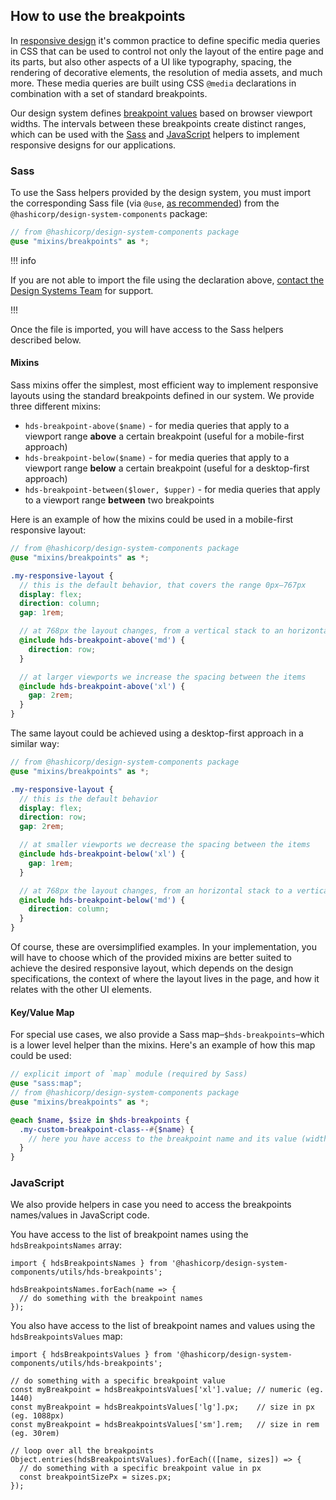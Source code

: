 ## How to use the breakpoints

In [responsive design](https://developer.mozilla.org/en-US/docs/Learn_web_development/Core/CSS_layout/Responsive_Design) it's common practice to define specific media queries in CSS that can be used to control not only the layout of the entire page and its parts, but also other aspects of a UI like typography, spacing, the rendering of decorative elements, the resolution of media assets, and much more. These media queries are built using CSS `@media` declarations in combination with a set of standard breakpoints.

Our design system defines [breakpoint values](/foundations/breakpoints#the-ranges) based on browser viewport widths. The intervals between these breakpoints create distinct ranges, which can be used with the [Sass](/foundations/breakpoints?tab=code#sass) and [JavaScript](/foundations/breakpoints?tab=code#javascript) helpers to implement responsive designs for our applications.

### Sass

To use the Sass helpers provided by the design system, you must import the corresponding Sass file (via `@use`, [as recommended](https://sass-lang.com/documentation/at-rules/use/#differences-from-import)) from the `@hashicorp/design-system-components` package:


```scss
// from @hashicorp/design-system-components package
@use "mixins/breakpoints" as *;
```

!!! info

If you are not able to import the file using the declaration above, [contact the Design Systems Team](/about/support) for support.

!!!

Once the file is imported, you will have access to the Sass helpers described below.

#### Mixins

Sass mixins offer the simplest, most efficient way to implement responsive layouts using the standard breakpoints defined in our system. We provide three different mixins:

- `hds-breakpoint-above($name)` - for media queries that apply to a viewport range **above** a certain breakpoint (useful for a mobile-first approach)
- `hds-breakpoint-below($name)` - for media queries that apply to a viewport range **below** a certain breakpoint (useful for a desktop-first approach)
- `hds-breakpoint-between($lower, $upper)` - for media queries that apply to a viewport range **between** two breakpoints

Here is an example of how the mixins could be used in a mobile-first responsive layout:

```scss
// from @hashicorp/design-system-components package
@use "mixins/breakpoints" as *;

.my-responsive-layout {
  // this is the default behavior, that covers the range 0px–767px
  display: flex;
  direction: column;
  gap: 1rem;

  // at 768px the layout changes, from a vertical stack to an horizontal one
  @include hds-breakpoint-above('md') {
    direction: row;
  }

  // at larger viewports we increase the spacing between the items
  @include hds-breakpoint-above('xl') {
    gap: 2rem;
  }
}
```

The same layout could be achieved using a desktop-first approach in a similar way:

```scss
// from @hashicorp/design-system-components package
@use "mixins/breakpoints" as *;

.my-responsive-layout {
  // this is the default behavior
  display: flex;
  direction: row;
  gap: 2rem;

  // at smaller viewports we decrease the spacing between the items
  @include hds-breakpoint-below('xl') {
    gap: 1rem;
  }

  // at 768px the layout changes, from an horizontal stack to a vertical one
  @include hds-breakpoint-below('md') {
    direction: column;
  }
}
```

Of course, these are oversimplified examples. In your implementation, you will have to choose which of the provided mixins are better suited to achieve the desired responsive layout, which depends on the design specifications, the context of where the layout lives in the page, and how it relates with the other UI elements.

#### Key/Value Map

For special use cases, we also provide a Sass map–`$hds-breakpoints`–which is a lower level helper than the mixins. Here's an example of how this map could be used:

```scss
// explicit import of `map` module (required by Sass)
@use "sass:map";
// from @hashicorp/design-system-components package
@use "mixins/breakpoints" as *;

@each $name, $size in $hds-breakpoints {
  .my-custom-breakpoint-class--#{$name} {
    // here you have access to the breakpoint name and its value (width in px)
  }
}
```

### JavaScript

We also provide helpers in case you need to access the breakpoints names/values in JavaScript code.

You have access to the list of breakpoint names using the `hdsBreakpointsNames` array:

```javascript{data-execute=false}
import { hdsBreakpointsNames } from '@hashicorp/design-system-components/utils/hds-breakpoints';

hdsBreakpointsNames.forEach(name => {
  // do something with the breakpoint names
});
```

You also have access to the list of breakpoint names and values using the `hdsBreakpointsValues` map:

```javascript{data-execute=false}
import { hdsBreakpointsValues } from '@hashicorp/design-system-components/utils/hds-breakpoints';

// do something with a specific breakpoint value
const myBreakpoint = hdsBreakpointsValues['xl'].value; // numeric (eg. 1440)
const myBreakpoint = hdsBreakpointsValues['lg'].px;    // size in px (eg. 1088px)
const myBreakpoint = hdsBreakpointsValues['sm'].rem;   // size in rem (eg. 30rem)

// loop over all the breakpoints
Object.entries(hdsBreakpointsValues).forEach(([name, sizes]) => {
  // do something with a specific breakpoint value in px
  const breakpointSizePx = sizes.px;
});
```
